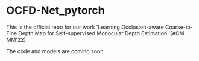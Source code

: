 # OCFD-Net_pytorch
This is the official repo for our work 'Learning Occlusion-aware Coarse-to-Fine Depth Map for Self-supervised Monocular Depth Estimation' (ACM MM'22)

The code and models are coming soon.